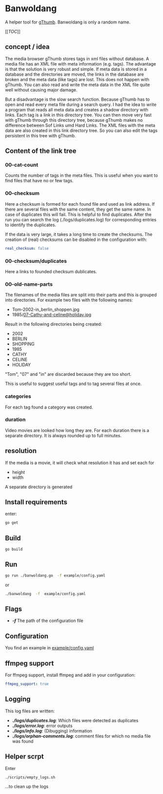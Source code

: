 Banwoldang
==========

A helper tool for [gThumb](https://wiki.gnome.org/Apps/Gthumb). Banwoldang is
only a random name.

[[_TOC_]]

concept / idea
--------------

The media browser gThumb stores tags in xml files without database. A media
file has an XML file with meta information (e.g. tags). The advantage is that
the solution is very robust and simple. If meta data is stored in a database
and the directories are moved, the links in the database are broken and the
meta data (like tags) are lost. This does not happen with gThumb. You can
also read and write the meta data in the XML file quite well without causing
major damage.

But a disadvantage is the slow search function. Because gThumb has to open
and read every meta file during a search query. I had the idea to write a
program that reads all meta data and creates a shadow directory with links.
Each tag is a link in this directory tree. You can then move very fast with
gThumb through this directory tree, because gThumb makes no difference
between Sof Links umd Hard Links. The XML files with the meta data are also
created in this link directory tree. So you can also edit the tags persistent
in this tree with gThumb.

Content of the link tree
------------------------

### 00-cat-count

Counts the number of tags in the meta files. This is useful when you want to
find files that have no or few tags.

### 00-checksum

Here a checksum is formed for each found file and used as link address.
If there are several files with the same content, they get the same name.
In case of duplicates this will fail. This is helpful to find duplicates.
After the run you can search the log (./logs/duplicates.log) for
corresponding entries to identify the duplicates.

If the data is very large, it takes a long time to create the checksums.
The creation of (real) checksums can be disabled in the configuration with:

```yaml
real_checksum: false
```

### 00-checksum/duplicates

Here a links to founded checksum dublicates.

### 00-old-name-parts

The filenames of the media files are split into their parts and this is
grouped into directories. For example two files with the following names:

- Tom-2002-in_berlin_shoppen.jpg
- 1985/07-Cathy-and-celine@holiday.jpg

Result in the following directories being created:

- 2002
- BERLIN
- SHOPPING
- 1985
- CATHY
- CELINE
- HOLIDAY

"Tom", "07" and "in" are discarded because they are too short.

This is useful to suggest useful tags and to tag several files at once.

### categories

For each tag found a category was created.


### duration

Video movies are looked how long they are. For each duration there is a
separate directory. It is always rounded up to full minutes.

## resolution

If the media is a movie, it will check what resolution it has and set each for

- height
- width

A separate directory is generated

Install requirements
--------------------

enter:

```bash
go get
```
Build
-----

```
go build
```

Run
---

```bash
go run ./banwoldang.go  -f example/config.yaml
```

or

```bash
./banwoldang  -f  example/config.yaml

```

Flags
-----

* ***-f <filename>*** The path of the configuration file


Configuration
-------------

You find an example in [example/config.yaml](example/config.yaml)

ffmpeg support
--------------

For ffmpeg support, install ffmpeg and add in your configuration:

```yaml
ffmpeg_support: true

```

Logging
-------

This log files are written:

- ***./logs/duplicates.log***: Which files were detected as duplicates
- ***./logs/error.log***: error outputs
- ***./logs/info.log***: (Dibugging) information
- ***./logs/orphan-comments.log***: comment files for which no media file was found

Helper scrpt
------------

Enter

```bash
./scripts/empty_logs.sh
```

...to clean up the logs